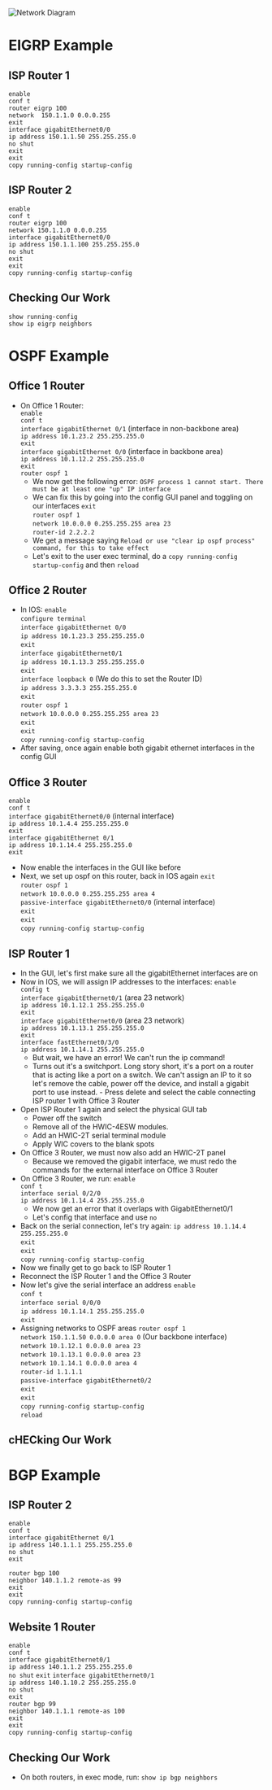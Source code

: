 ![Network Diagram](network_diagram.jpg)
# EIGRP Example
## ISP Router 1
`enable` <br />
`conf t` <br />
`router eigrp 100` <br />
`network  150.1.1.0 0.0.0.255` <br />
`exit` <br />
`interface gigabitEthernet0/0` <br />
`ip address 150.1.1.50 255.255.255.0` <br />
`no shut` <br />
`exit` <br />
`exit` <br />
`copy running-config startup-config` <br />
## ISP Router 2
`enable` <br /> 
`conf t` <br />
`router eigrp 100` <br />
`network 150.1.1.0 0.0.0.255` <br />
`interface gigabitEthernet0/0` <br />
`ip address 150.1.1.100 255.255.255.0` <br />
`no shut` <br />
`exit` <br />
`exit` <br />
`copy running-config startup-config` <br />

## Checking Our Work
`show running-config` <br />
`show ip eigrp neighbors` <br />

<!---
# Setting Up Server 2
- On Website 2 Router in IOS: <br />
`enable` <br />
`conf t` <br />
`ip address 200.1.1.10 255.255.255.0` <br />
- On the Website 2 Server under services:
	- Enable HTTPS
- Same server but under Config -> Global -> Settings
	- Set the Gateway/DNS IPv4 to static with the Default Gateway IP address as 200.1.1.10
- Same server but now under Config -> Interface -> FastEthernet0
	- Set the IP configuration to static with IPv4 address 200.1.1.20
	- The subnet mask should autofill to 255.255.255.0. This is what we want!

# What's Next?
- At this point we might be tempted to set up a desktop | laptop | workstation ASAP so we can test connection to the website 
	- This can be accomplished using the same commands and approach we've used thus far. Meaning it's not a difficult-enough of a task for the purpose of this exercise. We will therefore hold off on this step! 
-->
<!---
- The next step will be to set up a VLAN between offices 1 and 3. The decision for this is not completely arbitrary. Notice how these two offices have similar types of computers on their network: desktops, workstations, and laptops. For the purposes of our scenario, let these be geographically separated offices which need to act as one network!
- Before we can worry about VLAN configurations, which is something we'll accomplish on the switches, we must first set up the intermediary routers.
-->
# OSPF Example
## Office 1 Router
- On Office 1 Router: <br />
`enable` <br />
`conf t` <br />
`interface gigabitEthernet 0/1` (interface in non-backbone area) <br /> 
`ip address 10.1.23.2 255.255.255.0` <br />
`exit` <br />
`interface gigabitEthernet 0/0` (interface in backbone area) <br />
`ip address 10.1.12.2 255.255.255.0` <br />
`exit` <br />
`router ospf 1`<br />
	- We now get the following error: `OSPF process 1 cannot start. There must be at least one "up" IP interface`
	- We can fix this by going into the config GUI panel and toggling on our interfaces
`exit` <br />
`router ospf 1` <br />
`network 10.0.0.0 0.255.255.255 area 23` <br />
`router-id 2.2.2.2` <br />
	- We get a message saying `Reload or use "clear ip ospf process" command, for this to take effect`
	- Let's exit to the user exec terminal, do a `copy running-config startup-config` and then `reload`
## Office 2 Router
- In IOS:
`enable` <br />
`configure terminal` <br />
`interface gigabitEthernet 0/0` <br />
`ip address 10.1.23.3 255.255.255.0` <br />
`exit` <br />
`interface gigabitEthernet0/1` <br />
`ip address 10.1.13.3 255.255.255.0` <br />
`exit` <br />
`interface loopback 0` (We do this to set the Router ID)<br />
`ip address 3.3.3.3 255.255.255.0` <br />
`exit` <br />
`router ospf 1` <br />
`network 10.0.0.0 0.255.255.255 area 23` <br />
`exit` <br />
`exit` <br />
`copy running-config startup-config` <br />
- After saving, once again enable both gigabit ethernet interfaces in the config GUI <br />

## Office 3 Router
`enable` <br />
`conf t` <br />
`interface gigabitEthernet0/0` (internal interface) <br />
`ip address 10.1.4.4 255.255.255.0` <br />
`exit` <br />
`interface gigabitEthernet 0/1` <br />
`ip address 10.1.14.4 255.255.255.0` <br />
`exit` <br />
- Now enable the interfaces in the GUI like before 
- Next, we set up ospf on this router, back in IOS again
`exit` <br />
`router ospf 1` <br />
`network 10.0.0.0 0.255.255.255 area 4` <br />
`passive-interface gigabitEthernet0/0` (internal interface) <br />
`exit` <br />
`exit` <br />
`copy running-config startup-config` <br />

## ISP Router 1
- In the GUI, let's first make sure all the gigabitEthernet interfaces are on
- Now in IOS, we will assign IP addresses to the interfaces:
`enable` <br />
`config t` <br />
`interface gigabitEthernet0/1` (area 23 network) <br />
`ip address 10.1.12.1 255.255.255.0` <br />
`exit` <br />
`interface gigabitEthernet0/0` (area 23 network) <br />
`ip address 10.1.13.1 255.255.255.0` <br />
`exit` <br />
`interface fastEthernet0/3/0` <br />
`ip address 10.1.14.1 255.255.255.0` <br />
	- But wait, we have an error! We can't run the ip command!
	- Turns out it's a switchport. Long story short, it's a port on a router that is acting like a port on a switch. We can't assign an IP to it so let's remove the cable, power off the device, and install a gigabit port to use instead. - Press delete and select the cable connecting ISP router 1 with Office 3 Router
- Open ISP Router 1 again and select the physical GUI tab
	- Power off the switch
	- Remove all of the HWIC-4ESW modules.
	- Add an HWIC-2T serial terminal module
	- Apply WIC covers to the blank spots 
- On Office 3 Router, we must now also add an HWIC-2T panel
	- Because we removed the gigabit interface, we must redo the commands for the external interface on Office 3 Router
- On Office 3 Router, we run:
`enable` <br />
`conf t` <br />
`interface serial 0/2/0` <br />
`ip address 10.1.14.4 255.255.255.0` <br />
	- We now get an error that it overlaps with GigabitEthernet0/1
	- Let's config that interface and use `no`
- Back on the serial connection, let's try again:
`ip address 10.1.14.4 255.255.255.0` <br />
`exit` <br />
`exit` <br />
`copy running-config startup-config` <br />
- Now we finally get to go back to ISP Router 1
- Reconnect the ISP Router 1 and the Office 3 Router
- Now let's give the serial interface an address
`enable` <br />
`conf t` <br />
`interface serial 0/0/0` <br />
`ip address 10.1.14.1 255.255.255.0` <br />
`exit` <br />
- Assigning networks to OSPF areas
`router ospf 1` <br />
`network 150.1.1.50 0.0.0.0 area 0` (Our backbone interface) <br />
`network 10.1.12.1 0.0.0.0 area 23` <br />
`network 10.1.13.1 0.0.0.0 area 23` <br />
`network 10.1.14.1 0.0.0.0 area 4` <br />
`router-id 1.1.1.1`	<br />
`passive-interface gigabitEthernet0/2` <br />
`exit` <br />
`exit`<br />
`copy running-config startup-config` <br />
`reload` <br />
## cHECking Our Work
# BGP Example
## ISP Router 2
`enable` <br />
`conf t` <br />
`interface gigabitEthernet 0/1` <br />
`ip address 140.1.1.1 255.255.255.0` <br />
`no shut` <br />
`exit` <br />
<!--`interface gigabitEthernet 0/2` <br />
`ip address 160.1.1.1 255.255.255.0` <br />
`no shut` <br />
`exit` <br />
`router bgp 100` <br />
`network 140.1.1.0 mask 255.255.255.0` <br />
`network 160.1.1.0 mask 255.255.255.0` <br />
`exit` <br /> -->
`router bgp 100` <br />
`neighbor 140.1.1.2 remote-as 99` <br />
`exit` <br />
`exit` <br />
`copy running-config startup-config` <br />


## Website 1 Router
`enable`<br />
`conf t` <br />
`interface gigabitEthernet0/1` <br />
`ip address 140.1.1.2 255.255.255.0` <br />
`no shut`
`exit`
`interface gigabitEthernet0/1` <br />
`ip address 140.1.10.2 255.255.255.0` <br />
`no shut` <br />
`exit` <br />
`router bgp 99` <br />
`neighbor 140.1.1.1 remote-as 100` <br />
`exit` <br />
`exit` <br />
`copy running-config startup-config` <br />
<!--
## Website 2 Router
`enable` <br />
`conf t` <br />
`interface gigabitEthernet0/1` <br />
`ip address 160.1.1.2 255.255.255.0` <br />
`ip address 160.1.10.2 255.255.255.0` <br />
`exit` <br />
`exit` <br />
`copy running-config startup-config` <br /> -->
## Checking Our Work
- On both routers, in exec mode, run:
`show ip bgp neighbors` <br />

